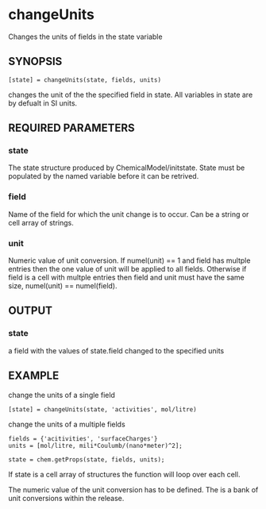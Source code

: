 # changeUnits

Changes the units of fields in the state variable

## SYNOPSIS

~~~~
[state] = changeUnits(state, fields, units)
~~~~

changes the unit of the the specified field in state. All variables in state are by defualt in SI units. 


## REQUIRED PARAMETERS
   
### state        

The state structure produced by ChemicalModel/initstate. State must be populated by the named variable before it can be retrived.

### field

Name of the field for which the unit change is to occur. Can be a string or cell array of strings.

### unit

Numeric value of unit conversion. If numel(unit) == 1 and field has multple entries then the one value of unit will be applied to all fields.
Otherwise if field is a cell with multple entries then field and unit must have the same size, numel(unit) == numel(field).

## OUTPUT
 
### state

a field with the values of state.field changed to the specified units

## EXAMPLE

change the units of a single field

~~~~
[state] = changeUnits(state, 'activities', mol/litre)
~~~~

change the units of a multiple fields

~~~~
fields = {'acitivities', 'surfaceCharges'}
units = [mol/litre, mili*Coulumb/(nano*meter)^2];

state = chem.getProps(state, fields, units);
~~~~

If state is a cell array of structures the function will loop over each cell. 

The numeric value of the unit conversion has to be defined. The is a bank of unit conversions within the release. 